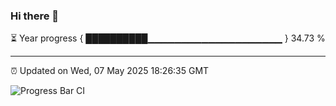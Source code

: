 ### Hi there 👋

⏳ Year progress { ██████████▁▁▁▁▁▁▁▁▁▁▁▁▁▁▁▁▁▁▁▁ } 34.73 %

---

⏰ Updated on Wed, 07 May 2025 18:26:35 GMT

![Progress Bar CI](https://github.com/liununu/liununu/workflows/Progress%20Bar%20CI/badge.svg)
